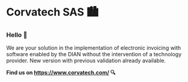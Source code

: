 # Corvatech SAS 🏙️
### Hello 👋

We are your solution in the implementation of electronic invoicing with software enabled by the DIAN without the intervention of a technology provider. New version with previous validation already available. 

**Find us on https://www.corvatech.com/ 🔍**
